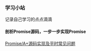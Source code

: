 ### 学习小站

记录自己学习的点点滴滴

#### 剖析Promise源码，一步一步实现Promise

[Promise/A+源码实现及平时常见问题](https://github.com/CharlyCheng/learn-myself/blob/master/Promise/Promise%E6%BA%90%E7%A0%81%E5%AE%9E%E7%8E%B0%E5%8F%8A%E5%B9%B3%E6%97%B6%E5%B8%B8%E8%A7%81%E9%97%AE%E9%A2%98.md)
